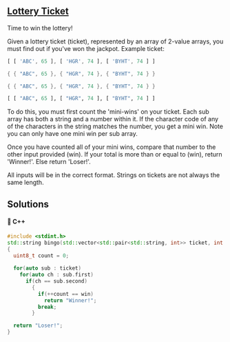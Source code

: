 ## [Lottery Ticket](https://www.codewars.com/kata/57f625992f4d53c24200070e)

Time to win the lottery!

Given a lottery ticket (ticket), represented by an array of 2-value arrays, you must find out if you've won the jackpot.  Example ticket:

```javascript
[ [ 'ABC', 65 ], [ 'HGR', 74 ], [ 'BYHT', 74 ] ]
```
```cpp
{ { "ABC", 65 }, { "HGR", 74 }, { "BYHT", 74 } }
```
```c
{ { "ABC", 65 }, { "HGR", 74 }, { "BYHT", 74 } }
```
```julia
[ [ "ABC", 65 ], [ "HGR", 74 ], [ "BYHT", 74 ] ]
```

To do this, you must first count the 'mini-wins' on your ticket.  Each sub array has both a string and a number within it. If the character code of any of the characters in the string matches the number, you get a mini win. Note you can only have one mini win per sub array.

Once you have counted all of your mini wins, compare that number to the other input provided (win). If your total is more than or equal to (win), return 'Winner!'. Else return 'Loser!'.

All inputs will be in the correct format. Strings on tickets are not always the same length.




## Solutions
#### 🧠 C++
```c++
#include <stdint.h>
std::string bingo(std::vector<std::pair<std::string, int>> ticket, int win)
{
  uint8_t count = 0;
  
  for(auto sub : ticket)
    for(auto ch : sub.first)
      if(ch == sub.second)
        {
          if(++count == win) 
            return "Winner!";
          break;
        }

  return "Loser!";
}
```
